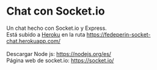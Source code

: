 # Chat con Socket.io
Un chat hecho con Socket.io y Express.<br>
Está subido a <a href="https://heroku.com" target="_blank">Heroku</a> en la ruta https://fedeperin-socket-chat.herokuapp.com/ <br><br>
Descargar Node js: https://nodejs.org/es/ <br>
Página web de socket.io: https://socket.io/
